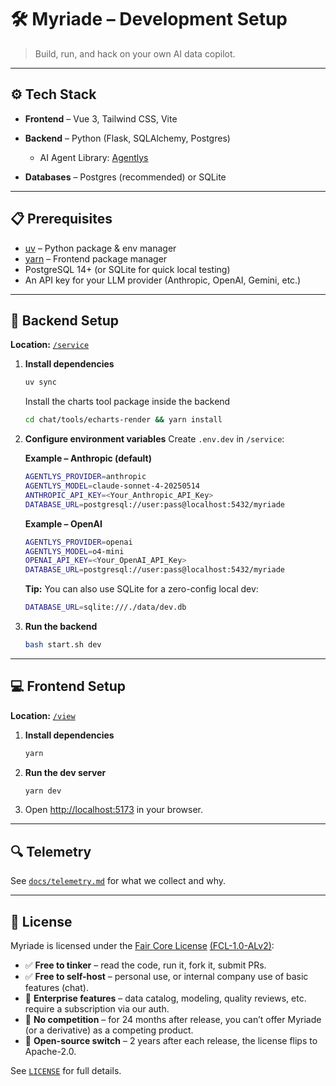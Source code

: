 # 🛠 Myriade – Development Setup

> Build, run, and hack on your own AI data copilot.

---

## ⚙ Tech Stack

- **Frontend** – Vue 3, Tailwind CSS, Vite
- **Backend** – Python (Flask, SQLAlchemy, Postgres)

  - AI Agent Library: [Agentlys](https://github.com/myriade-ai/agentlys)

- **Databases** – Postgres (recommended) or SQLite

---

## 📋 Prerequisites

- [uv](https://docs.astral.sh/uv/) – Python package & env manager
- [yarn](https://yarnpkg.com/) – Frontend package manager
- PostgreSQL 14+ (or SQLite for quick local testing)
- An API key for your LLM provider (Anthropic, OpenAI, Gemini, etc.)

---

## 🚀 Backend Setup

**Location:** [`/service`](/service)

1. **Install dependencies**

   ```bash
   uv sync
   ```

   Install the charts tool package inside the backend

   ```bash
   cd chat/tools/echarts-render && yarn install
   ```

2. **Configure environment variables**
   Create `.env.dev` in `/service`:

   **Example – Anthropic (default)**

   ```bash
   AGENTLYS_PROVIDER=anthropic
   AGENTLYS_MODEL=claude-sonnet-4-20250514
   ANTHROPIC_API_KEY=<Your_Anthropic_API_Key>
   DATABASE_URL=postgresql://user:pass@localhost:5432/myriade
   ```

   **Example – OpenAI**

   ```bash
   AGENTLYS_PROVIDER=openai
   AGENTLYS_MODEL=o4-mini
   OPENAI_API_KEY=<Your_OpenAI_API_Key>
   DATABASE_URL=postgresql://user:pass@localhost:5432/myriade
   ```

   **Tip:** You can also use SQLite for a zero-config local dev:

   ```bash
   DATABASE_URL=sqlite:///./data/dev.db
   ```

3. **Run the backend**

   ```bash
   bash start.sh dev
   ```

---

## 💻 Frontend Setup

**Location:** [`/view`](/view)

1. **Install dependencies**

   ```bash
   yarn
   ```

2. **Run the dev server**

   ```bash
   yarn dev
   ```

3. Open [http://localhost:5173](http://localhost:5173) in your browser.

---

## 🔍 Telemetry

See [`docs/telemetry.md`](./docs/telemetry.md) for what we collect and why.

---

## 📜 License

Myriade is licensed under the [Fair Core License](https://fair.io) [(FCL-1.0-ALv2)](http://fcl.dev):

- ✅ **Free to tinker** – read the code, run it, fork it, submit PRs.
- ✅ **Free to self-host** – personal use, or internal company use of basic features (chat).
- 🚫 **Enterprise features** – data catalog, modeling, quality reviews, etc. require a subscription via our auth.
- 🚫 **No competition** – for 24 months after release, you can’t offer Myriade (or a derivative) as a competing product.
- 🔄 **Open-source switch** – 2 years after each release, the license flips to Apache-2.0.

See [`LICENSE`](./LICENSE) for full details.

